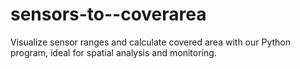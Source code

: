 # sensors-to--coverarea
Visualize sensor ranges and calculate covered area with our Python program, ideal for spatial analysis and monitoring.

